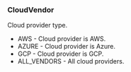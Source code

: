 ### CloudVendor
Cloud provider type.

- AWS - Cloud provider is AWS.
- AZURE - Cloud provider is Azure.
- GCP - Cloud provider is GCP.
- ALL_VENDORS - All cloud providers.
